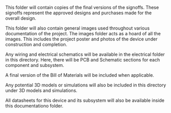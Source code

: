 This folder will contain copies of the final versions of the signoffs.  These signoffs represent the approved designs and purchases made for the overall design.

This folder will also contain general images used throughout various documentation of the project.  The images folder acts as a hoard of all the images.  This includes the project poster and photos of the device under construction and completion.

Any wiring and electrical schematics will be available in the electrical folder in this directory.  Here, there will be PCB and Schematic sections for each component and subsystem.

A final version of the Bill of Materials will be included when applicable.

Any potential 3D models or simulations will also be included in this directory under 3D models and simulations.

All datasheets for this device and its subsystem will also be available inside this documentationo folder.
